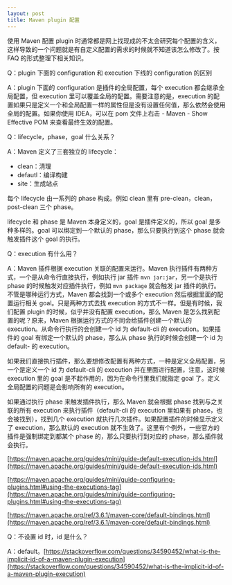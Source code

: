 ```yaml
---
layout: post
title: Maven plugin 配置
---
```

使用 Maven 配置 plugin 时通常都是网上找现成的不太会研究每个配置的含义，这样导致的一个问题就是有自定义配置的需求的时候就不知道该怎么修改了。按 FAQ 的形式整理下相关知识。

Q：plugin 下面的 configuration 和 execution 下线的 configuration 的区别

A：plugin 下面的 configuration 是插件的全局配置，每个 execution 都会继承全局配置，但 execution 里可以覆盖全局的配置。需要注意的是，execution 的配置如果只是定义一个和全局配置一样的属性但是没有设置任何值，那么依然会使用全局的配置。如果你使用 IDEA，可以在 pom 文件上右击 - Maven - Show Effective POM 来查看最终生效的配置。

Q：lifecycle，phase，goal 什么关系？

A：Maven 定义了三套独立的 lifecycle：

- clean：清理
- defautl：编译构建
- site：生成站点

每个 lifecycle 由一系列的 phase 构成。例如 clean 里有 pre-clean，clean，post-clean 三个 phase。

lifecycle 和 phase 是 Maven 本身定义的，goal 是插件定义的，所以 goal 是多种多样的。goal 可以绑定到一个默认的 phase，那么只要执行到这个 phase 就会触发插件这个 goal 的执行。

Q：execution 有什么用？

A：Maven 插件根据 execution 关联的配置来运行。Maven 执行插件有两种方式，一个是从命令行直接执行，例如执行 jar 插件 `mvn jar:jar`，另一个是执行 phase 的时候触发对应插件执行，例如 `mvn package` 就会触发 jar 插件的执行。不管是哪种运行方式，Maven 都会找到一个或多个 execution 然后根据里面的配置运行相关 goal。只是两种方式去找 execution 的方式不一样。但是有时候，我们配置 plugin 的时候，似乎并没有配置 execution，那么 Maven 是怎么找到配置的呢？原来，Maven 根据运行方式的不同会给插件创建一个默认的 execution。从命令行执行的会创建一个 id 为 default-cli 的 execution。如果插件的 goal 有绑定一个默认的 phase，那么从 phase 执行的时候会创建一个 id 为 default-<goalName> 的 execution。

如果我们直接执行插件，那么要想修改配置有两种方式，一种是定义全局配置，另一个是定义一个 id 为 default-cli 的 execution 并在里面进行配置，注意，这时候 execution 里的 goal 是不起作用的，因为在命令行里我们就指定 goal 了。定义全局配置的问题是会影响所有的 execution。

如果通过执行 phase 来触发插件执行，那么 Maven 就会根据 phase 找到与之关联的所有 execution 来执行插件（default-cli 的 execution 里如果有 phase，也会被找到），找到几个 execution 就执行几次插件。如果配置插件的时候显示定义了 execution，那么默认的 execution 就不生效了。这里有个例外，一些官方的插件是强制绑定到都某个 phase 的，那么只要执行到对应的 phase，那么插件就会执行。

[https://maven.apache.org/guides/mini/guide-default-execution-ids.html](https://maven.apache.org/guides/mini/guide-default-execution-ids.html)

[https://maven.apache.org/guides/mini/guide-configuring-plugins.html#using-the-executions-tag](https://maven.apache.org/guides/mini/guide-configuring-plugins.html#using-the-executions-tag)

[https://maven.apache.org/ref/3.6.1/maven-core/default-bindings.html](https://maven.apache.org/ref/3.6.1/maven-core/default-bindings.html)

Q：不设置 id 时，id 是什么？

A：default。[https://stackoverflow.com/questions/34590452/what-is-the-implicit-id-of-a-maven-plugin-execution](https://stackoverflow.com/questions/34590452/what-is-the-implicit-id-of-a-maven-plugin-execution)

